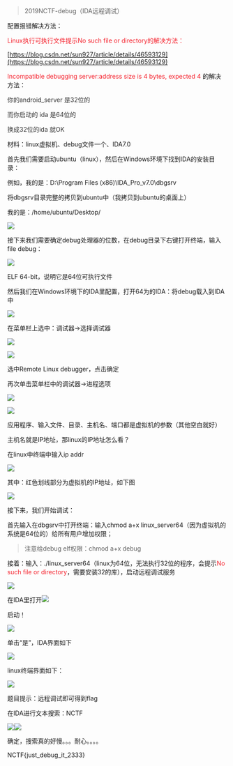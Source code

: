 > 2019NCTF-debug（IDA远程调试）
>

配置报错解决方法：

<font style="color:#F5222D;">Linux执行可执行文件提示No such file or directory的解决方法：</font>

[https://blog.csdn.net/sun927/article/details/46593129](https://blog.csdn.net/sun927/article/details/46593129)

<font style="color:#F5222D;">Incompatible debugging server:address size is 4 bytes, expected 4 </font><font style="color:#000000;">的</font>解决方法：

<font style="color:#333333;">你的android_server 是32位的 </font>

<font style="color:#333333;">而你启动的 ida 是64位的 </font>

<font style="color:#333333;">换成32位的ida 就OK</font>



材料：linux虚拟机、debug文件一个、IDA7.0

首先我们需要启动ubuntu（linux），然后在Windows环境下找到IDA的安装目录：

例如，我的是：D:\Program Files (x86)\IDA_Pro_v7.0\dbgsrv

将dbgsrv目录完整的拷贝到ubuntu中（我拷贝到ubuntu的桌面上）

我的是：/home/ubuntu/Desktop/

![](https://cdn.nlark.com/yuque/0/2019/png/574026/1575177643324-715ff99e-b168-4e0b-8fdb-dedbe5995ec8.png)



接下来我们需要确定debug处理器的位数，在debug目录下右键打开终端，输入file debug：

![](https://cdn.nlark.com/yuque/0/2019/png/574026/1575177780067-ae6449ff-d174-451b-bcfd-ae5164238885.png)

ELF 64-bit，说明它是64位可执行文件

然后我们在Windows环境下的IDA里配置，打开64为的IDA：将debug载入到IDA中

![](https://cdn.nlark.com/yuque/0/2019/png/574026/1575178719200-14573b5d-f73e-499e-9611-2ea1c3a7a57c.png)

在菜单栏上选中：调试器->选择调试器

![](https://cdn.nlark.com/yuque/0/2019/png/574026/1575178746190-d954d946-063f-4521-b326-b35a48888a3f.png)

![](https://cdn.nlark.com/yuque/0/2019/png/574026/1575178788904-76e3cdc9-da64-48f4-8525-b2f8ce6cdf2d.png)

选中Remote Linux debugger，点击确定

再次单击菜单栏中的调试器->进程选项

![](https://cdn.nlark.com/yuque/0/2019/png/574026/1575178836200-eaaddb1c-b310-437c-9d2d-0563f1024d76.png)

![](https://cdn.nlark.com/yuque/0/2019/png/574026/1575179253969-4bdf556c-a3cb-4035-b3df-c7c17a49e5e2.png)

应用程序、输入文件、目录、主机名、端口都是虚拟机的参数（其他空白就好）

主机名就是IP地址，那linux的IP地址怎么看？

在linux中终端中输入ip addr

![](https://cdn.nlark.com/yuque/0/2019/png/574026/1575179108783-05ead593-1dc3-4d3e-998a-6ea64f4436bf.png)

其中：红色划线部分为虚拟机的IP地址，如下图

![](https://cdn.nlark.com/yuque/0/2019/png/574026/1575179133737-478e1b5a-f4a7-463f-a62f-8f04a9970886.png)

接下来，我们开始调试：

首先输入在dbgsrv中打开终端：输入chmod a+x linux_server64（因为虚拟机的系统是64位的）给所有用户增加权限；

> 注意给debug elf权限：chmod a+x debug
>

接着：输入：./linux_server64（linux为64位，无法执行32位的程序，会提示<font style="color:#F5222D;">No such file or directory</font>，需要安装32的库），启动远程调试服务

![](https://cdn.nlark.com/yuque/0/2019/png/574026/1575180472762-e1329311-5752-41f0-b84d-04bb30580b4c.png)

在IDA里打开![](https://cdn.nlark.com/yuque/0/2019/png/574026/1575180462136-d3411172-d7da-4429-b0f0-de953b1d099e.png)

启动！

![](https://cdn.nlark.com/yuque/0/2019/png/574026/1575180546489-32f31901-1259-453f-a3e4-0fc51772938f.png)

单击“是”，IDA界面如下

![](https://cdn.nlark.com/yuque/0/2019/png/574026/1575180568132-2480e5c9-10ea-4c57-84bc-a99b8a5bdd5b.png)

linux终端界面如下：

![](https://cdn.nlark.com/yuque/0/2019/png/574026/1575180596510-efb728f1-ce0d-4b8b-b16b-7d6e4ca070be.png)

题目提示：远程调试即可得到flag

在IDA进行文本搜索：NCTF

![](https://cdn.nlark.com/yuque/0/2019/png/574026/1575180739986-0982d0cf-fab4-4d7c-9865-01e5aa5392bc.png)![](https://cdn.nlark.com/yuque/0/2019/png/574026/1575180746753-00212290-f489-430b-ad7f-56c68cb9763b.png)

确定，搜索真的好慢。。。耐心。。。。

NCTF{just_debug_it_2333}

